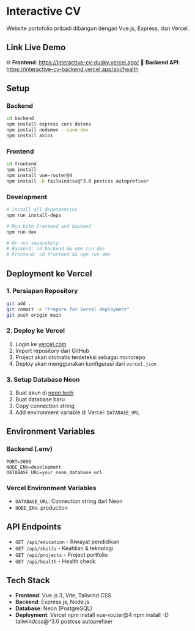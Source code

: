 # Interactive CV

Website portofolio pribadi dibangun dengan Vue.js, Express, dan Vercel.

## Link Live Demo
🌐 **Frontend**: https://interactive-cv-dusky.vercel.app/
🔗 **Backend API**: https://interactive-cv-backend.vercel.app/api/health

## Setup

### Backend
```bash
cd backend
npm install express cors dotenv
npm install nodemon --save-dev
npm install axios
```

### Frontend
```bash
cd frontend
npm install
npm install vue-router@4
npm install -D tailwindcss@^3.0 postcss autoprefixer
```

### Development
```bash
# Install all dependencies
npm run install-deps

# Run both frontend and backend
npm run dev

# Or run separately:
# Backend: cd backend && npm run dev
# Frontend: cd frontend && npm run dev
```

## Deployment ke Vercel

### 1. Persiapan Repository
```bash
git add .
git commit -m "Prepare for Vercel deployment"
git push origin main
```

### 2. Deploy ke Vercel
1. Login ke [vercel.com](https://vercel.com)
2. Import repository dari GitHub
3. Project akan otomatis terdeteksi sebagai monorepo
4. Deploy akan menggunakan konfigurasi dari `vercel.json`

### 3. Setup Database Neon
1. Buat akun di [neon.tech](https://neon.tech)
2. Buat database baru
3. Copy connection string
4. Add environment variable di Vercel: `DATABASE_URL`

## Environment Variables

### Backend (.env)
```
PORT=3000
NODE_ENV=development
DATABASE_URL=your_neon_database_url
```

### Vercel Environment Variables
- `DATABASE_URL`: Connection string dari Neon
- `NODE_ENV`: production

## API Endpoints

- `GET /api/education` - Riwayat pendidikan
- `GET /api/skills` - Keahlian & teknologi
- `GET /api/projects` - Project portfolio
- `GET /api/health` - Health check

## Tech Stack

- **Frontend**: Vue.js 3, Vite, Tailwind CSS
- **Backend**: Express.js, Node.js
- **Database**: Neon (PostgreSQL)
- **Deployment**: Vercel
npm install vue-router@4
npm install -D tailwindcss@^3.0 postcss autoprefixer
```